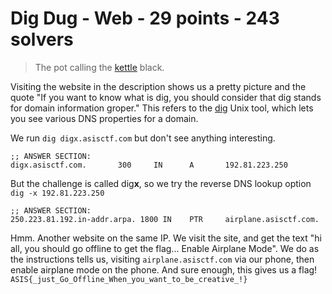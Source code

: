 # Dig Dug - Web - 29 points - 243 solvers

> The pot calling the [kettle](https://digx.asisctf.com/) black.

Visiting the website in the description shows us a pretty picture and the quote "If you want to know what is dig, you should consider that dig stands for domain information groper." This refers to the [dig](https://linux.die.net/man/1/dig) Unix tool, which lets you see various DNS properties for a domain.

We run `dig digx.asisctf.com` but don't see anything interesting.

    ;; ANSWER SECTION:
    digx.asisctf.com.       300     IN      A       192.81.223.250

But the challenge is called dig**x**, so we try the reverse DNS lookup option `dig -x 192.81.223.250`

    ;; ANSWER SECTION:
    250.223.81.192.in-addr.arpa. 1800 IN    PTR     airplane.asisctf.com.

Hmm. Another website on the same IP. We visit the site, and get the text "hi all, you should go offline to get the flag... Enable Airplane Mode". We do as the instructions tells us, visiting `airplane.asisctf.com` via our phone, then enable airplane mode on the phone. And sure enough, this gives us a flag! `ASIS{_just_Go_Offline_When_you_want_to_be_creative_!}`
